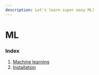 ```yaml
---
description: Let's learn super easy ML!
---
```


# ML

### Index

1. [Machine learning](machine-learning.md)
2. [Installation](installation.md)


